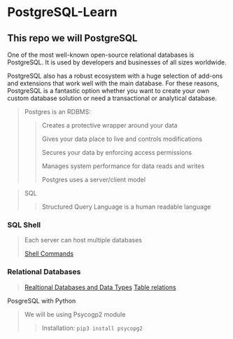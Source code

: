 # PostgreSQL-Learn
## This repo we will PostgreSQL
One of the most well-known open-source relational databases is PostgreSQL. It is used by developers and businesses of all sizes worldwide.

PostgreSQL also has a robust ecosystem with a huge selection of add-ons and extensions that work well with the main database. For these reasons, PostgreSQL is a fantastic option whether you want to create your own custom database solution or need a transactional or analytical database.

>Postgres is an RDBMS: 
>>Creates a protective wrapper around your data
>>
>>Gives your data place to live and controls modifications 
>>
>>Secures your data by enforcing access permissions
>> 
>>Manages system performance for data reads and writes
>>
>> Postgres uses a server/client model

> SQL
>> Structured Query Language is a human readable language

### SQL Shell
> Each server can host multiple databases
>
> [Shell Commands](./Shell.md)

### Relational Databases
> [Realtional Databases and Data Types](./RelationalDB.md)
> [Table relations](./TableRelations.md)


PosgreSQL with Python
> We will be using Psycogp2 module 
>> Installation: `pip3 install psycopg2`
